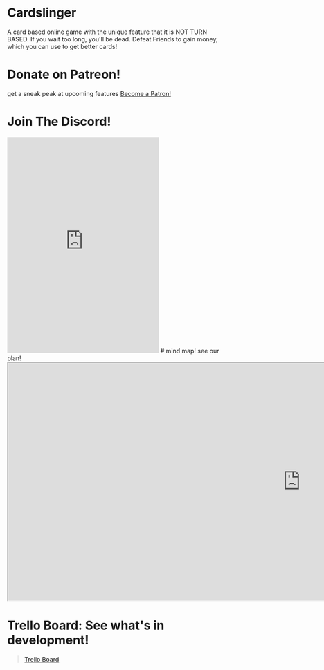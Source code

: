 # Cardslinger
A card based online game with the unique feature that it is NOT TURN BASED.
If you wait too long, you'll be dead. Defeat Friends to gain money, which
you can use to get better cards!

# Donate on Patreon!
get a sneak peak at upcoming features
<a href="https://www.patreon.com/bePatron?u=30607453" data-patreon-widget-type="become-patron-button">Become a Patron!</a><script async src="https://c6.patreon.com/becomePatronButton.bundle.js"></script>

# Join The Discord!
<iframe src="https://discordapp.com/widget?id=677617654076538910&theme=dark" width="350" height="500" allowtransparency="true" frameborder="0"></iframe>
# mind map! see our plan!
<iframe src="https://atlas.mindmup.com/nightarcher3677/online_game_not_local_/index.html" width="1350" height="550"></iframe>

# Trello Board: See what's in development!
<blockquote class="trello-board-compact">
  <a href="https://trello.com/b/SsrErBvm/coding-card-based-game">Trello Board</a>
</blockquote>
<script src="https://p.trellocdn.com/embed.min.js"></script>
